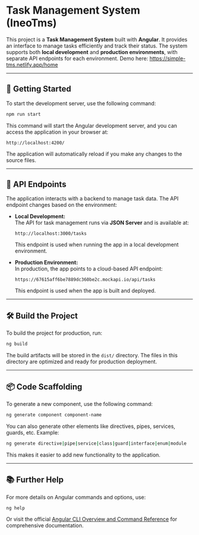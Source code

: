 # Task Management System (IneoTms)

This project is a **Task Management System** built with **Angular**. It provides an interface to manage tasks efficiently and track their status. The system supports both **local development** and **production environments**, with separate API endpoints for each environment.
Demo here: https://simple-tms.netlify.app/home

---

## 🚀 **Getting Started**

To start the development server, use the following command:

```bash
npm run start
```

This command will start the Angular development server, and you can access the application in your browser at:

```
http://localhost:4200/
```

The application will automatically reload if you make any changes to the source files.

---

## 📡 **API Endpoints**

The application interacts with a backend to manage task data. The API endpoint changes based on the environment:

- **Local Development:**  
  The API for task management runs via **JSON Server** and is available at:

  ```
  http://localhost:3000/tasks
  ```

  This endpoint is used when running the app in a local development environment.

- **Production Environment:**  
  In production, the app points to a cloud-based API endpoint:
  ```
  https://67615aff6be7889dc360be2c.mockapi.io/api/tasks
  ```
  This endpoint is used when the app is built and deployed.

---

## 🛠️ **Build the Project**

To build the project for production, run:

```bash
ng build
```

The build artifacts will be stored in the `dist/` directory. The files in this directory are optimized and ready for production deployment.

---

## 📦 **Code Scaffolding**

To generate a new component, use the following command:

```bash
ng generate component component-name
```

You can also generate other elements like directives, pipes, services, guards, etc. Example:

```bash
ng generate directive|pipe|service|class|guard|interface|enum|module
```

This makes it easier to add new functionality to the application.

---

## 📚 **Further Help**

For more details on Angular commands and options, use:

```bash
ng help
```

Or visit the official [Angular CLI Overview and Command Reference](https://angular.dev/tools/cli) for comprehensive documentation.
